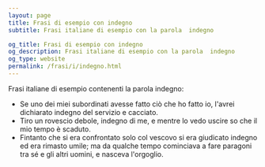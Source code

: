 ```yaml
---
layout: page
title: Frasi di esempio con indegno 
subtitle: Frasi italiane di esempio con la parola  indegno

og_title: Frasi di esempio con indegno 
og_description: Frasi italiane di esempio con la parola  indegno
og_type: website
permalink: /frasi/i/indegno.html
---
```


Frasi italiane di esempio contenenti la parola indegno:


- Se uno dei miei subordinati avesse fatto ciò che ho fatto io, l'avrei dichiarato indegno del servizio e cacciato.
- Tiro un rovescio debole, indegno di me, e mentre lo vedo uscire so che il mio tempo è scaduto.
- Fintanto che si era confrontato solo col vescovo si era giudicato indegno ed era rimasto umile; ma da qualche tempo cominciava a fare paragoni tra sé e gli altri uomini, e nasceva l'orgoglio.
